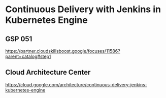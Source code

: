 # Continuous Delivery with Jenkins in Kubernetes Engine

## GSP 051

https://partner.cloudskillsboost.google/focuses/11586?parent=catalog#step1

## Cloud Architecture Center

https://cloud.google.com/architecture/continuous-delivery-jenkins-kubernetes-engine

